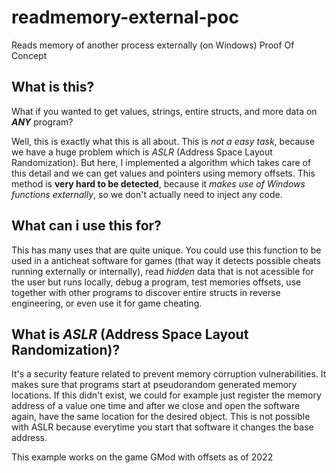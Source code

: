 # readmemory-external-poc
 Reads memory of another process externally (on Windows) Proof Of Concept
 
 
 
 ## What is this?
 What if you wanted to get values, strings, entire structs, and more data on ***ANY*** program?
 
 Well, this is exactly what this is all about.  This is *not a easy task*, because we have a huge problem which is *ASLR* (Address Space Layout Randomization). But here, I implemented a algorithm which takes care of this detail and we can get values and pointers using memory offsets. This method is **very hard to be detected**, because it *makes use of Windows functions externally*, so we don't actually need to inject any code. 
 
 
 ## What can i use this for?
 This has many uses that are quite unique. You could use this function to be used in a anticheat software for games (that way it detects possible cheats running externally or internally), read *hidden* data that is not acessible for the user but runs locally, debug a program, test memories offsets, use together with other programs to discover entire structs in reverse engineering, or even use it for game cheating.
 
 
 ## What is *ASLR* (Address Space Layout Randomization)?
 It's a security feature related to prevent memory corruption vulnerabilities. It makes sure that programs start at pseudorandom generated memory locations. If this didn't exist, we could for example just register the memory address of a value one time and after we close and open the software again, have the same location for the desired object. This is not possible with ASLR because everytime you start that software it changes the base address.
 
 
 This example works on the game GMod with offsets as of 2022
